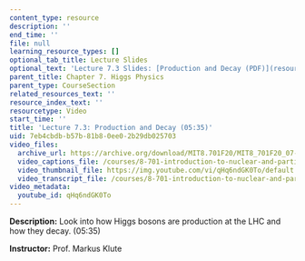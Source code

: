 ```yaml
---
content_type: resource
description: ''
end_time: ''
file: null
learning_resource_types: []
optional_tab_title: Lecture Slides
optional_text: 'Lecture 7.3 Slides: [Production and Decay (PDF)](resources/mit8_701f20_lec7-3)'
parent_title: Chapter 7. Higgs Physics
parent_type: CourseSection
related_resources_text: ''
resource_index_text: ''
resourcetype: Video
start_time: ''
title: 'Lecture 7.3: Production and Decay (05:35)'
uid: 7eb4cbdb-b57b-81b8-0ee0-2b29db025703
video_files:
  archive_url: https://archive.org/download/MIT8.701F20/MIT8_701F20_07-03_productiondecay_300k.mp4
  video_captions_file: /courses/8-701-introduction-to-nuclear-and-particle-physics-fall-2020/2b60082530f95ed6a1c131ded2df3a68_qHq6ndGK0To.vtt
  video_thumbnail_file: https://img.youtube.com/vi/qHq6ndGK0To/default.jpg
  video_transcript_file: /courses/8-701-introduction-to-nuclear-and-particle-physics-fall-2020/bb7c4a09733c7bbf866f32f63a4e4a6c_qHq6ndGK0To.pdf
video_metadata:
  youtube_id: qHq6ndGK0To
---
```


**Description:** Look into how Higgs bosons are production at the LHC and how they decay. (05:35)

**Instructor:** Prof. Markus Klute